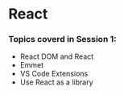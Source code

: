 # React

### Topics coverd in Session 1:

- React DOM and React
- Emmet
- VS Code Extensions
- Use React as a library